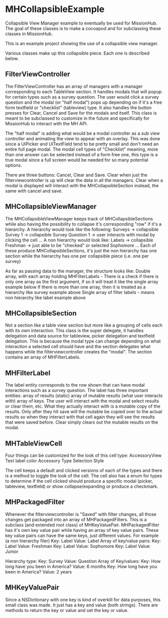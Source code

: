 MHCollapsibleExample
==============
Collapsible View Manager example to eventually be used for MissionHub. The goal of these classes is to make a cocoapod and for subclassing these classes in MissionHub.

This is an example project showing the use of a collapsible view manager. 

Various classes make up this collapsible piece. Each one is described below.

FilterViewController
---
The FilterViewController has an array of managers with a manager corresponding to each TableView section.
It handles modals that will popup for certain types such as a survey question. The user would click a survey question and the modal (or "half modal") pops up depending on if it's a free form textfield or "checklist" (tableview) type. It also handles the button presses for Clear, Cancel and Save for the modals and itself. This class is meant to be subclassed to customize in the future and specifically for MissionHub to interact with the MH API.

The "half modal" is adding what would be a modal controller as a sub view controller and animating the view to appear with an overlay. This was done since a UIPicker and UITextField tend to be pretty small and don't need an entire full page modal. The modal cell types of "Checklist" meaning, more than one answer can be selected instead of a form free one, this type is a true modal since a full screen would be needed for so many potential options.

There are three buttons: Cancel, Clear and Save. Clear when just the filterviewcontroller is up will clear the data in all the managers. Clear when a modal is displayed will interact with the MHCollapsibleSection instead, the same with cancel and save.

MHCollapsibleViewManager
---
The MHCollapsibleViewManager keeps track of MHCollapsibleSections while also having the possibility to collapse it's corresponding "row" if it's a hierarchy.
A hierarchy would look like the following:
Surveys -> collapsible
Survey 1 -> collapsible
Survey Question 1 -> user interacts with modal by clicking the cell
...
A non hierarchy would look like:
Labels -> collapsible
Freshman -> just able to be "checked" or selected
Sophomore
...
Each of these produce MHCollapsibleSections, it's just the non hierarchy has one section while the hierarchy has one per collapsible piece (i.e. one per survey)

As far as passing data to the manager, the structure looks like:
Double array, with each array holding MHFilterLabels - There is a check if there is only one array as the first argument, if so it will treat it like the single array example below
If there is more than one array, then it is treated as a hierarchy like survey example above
Single array of filter labels - means non hierarchy like label example above

MHCollapsibleSection
---
Not a section like a table view section but more like a grouping of cells each with its own interaction. This class is the super delegate, it handles delegation and data source for tableview, picker delegation and textfield delegation. This is because the modal type can change depending on what interaction a selected cell should have and the section delegates what happens while the filterviewcontroller creates the "modal". The section contains an array of MHFilterLabels.

MHFilterLabel
---
The label entity corresponds to the row shown that can have modal interactions such as a survey question. The label has three important entities: array of results (static) array of mutable results (what user interacts with) array of keys. The user will interact with the modal and select results or clear them, etc. What they actually interact with is a mutable copy of the results. Only after they hit save will the mutable be copied over to the actual results so when they interact with that cell again they will see the results that were saved before. Clear simply clears out the mutable results on the modal.

MHTableViewCell
---
Four things can be customized for the look of this cell type:
AccessoryView
Text label color
Accessory Type
Selection Style

The cell keeps a default and clicked versions of each of the types and there is a method to toggle the look of the cell. The cell also has a enum for types to determine if the cell clicked should produce a specific modal (picker, tableview, textfield) or show collapse/expanding or produce a checkmark.

MHPackagedFilter
---
Whenever the filterviewcontroller is "Saved" with filter changes, all those changes get packaged into an array of MHPackagedFilters. This is a subclass (and extended root class) of MHKeyValuePair. MHPackagedFilter has it's own key value pair while having an array of key value pairs. These key value pairs can have the same keys, just different values.
For example (a non hierarchy filer)
Key: Label Value: Label
Array of key/value pairs:
Key: Label Value: Freshman
Key: Label Value: Sophomore
Key: Label Value: Junior

Hierarchy type:
Key: Survey Value: Question
Array of Key/values:
Key: How long have you been in America? Value: 6 months
Key: How long have you been in America? Value: 2 years

MHKeyValuePair
---
Since a NSDictionary with one key is kind of overkill for data purposes, this small class was made. It just has a key and value (both strings). There are methods to return the key or value and set the key or value.



